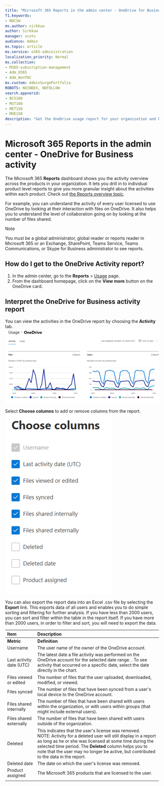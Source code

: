 ```yaml
---
title: "Microsoft 365 Reports in the admin center - OneDrive for Business activity"
f1.keywords:
- NOCSH
ms.author: sirkkuw
author: Sirkkuw
manager: scotv
audience: Admin
ms.topic: article
ms.service: o365-administration
localization_priority: Normal
ms.collection: 
- M365-subscription-management
- Adm_O365
- Adm_NonTOC
ms.custom: AdminSurgePortfolio
ROBOTS: NOINDEX, NOFOLLOW
search.appverid:
- BCS160
- MST160
- MET150
- MOE150
description: "Get the OneDrive usage report for your organization and know the activity of every OneDrive user, the number of files shared, and the storage utilization."
---
```


# Microsoft 365 Reports in the admin center - OneDrive for Business activity

The Microsoft 365 **Reports** dashboard shows you the activity overview across the products in your organization. It lets you drill in to individual product level reports to give you more granular insight about the activities within each product. Check out [the Reports overview topic](activity-reports.md).
  
For example, you can understand the activity of every user licensed to use OneDrive by looking at their interaction with files on OneDrive. It also helps you to understand the level of collaboration going on by looking at the number of files shared.
  
> [!NOTE]
> You must be a global administrator, global reader or reports reader in Microsoft 365 or an Exchange, SharePoint, Teams Service, Teams Communications, or Skype for Business administrator to see reports.  
 
## How do I get to the OneDrive Activity report?

1. In the admin center, go to the **Reports** \> <a href="https://go.microsoft.com/fwlink/p/?linkid=2074756" target="_blank">Usage</a> page. 
2. From the dashboard homepage, click on the **View more** button on the OneDrive card.
  
## Interpret the OneDrive for Business activity report

You can view the activities in the OneDrive report by choosing the **Activity** tab.<br/>![Microsoft 365 reports - Microsoft OneDrive activity report.](../../media/c89df0b0-2611-4acf-9ef7-17cedf7977be.png)

Select **Choose columns** to add or remove columns from the report.  <br/> ![OneDrive activity report - choose columns](../../media/252f311f-ffde-4e5a-9158-2b822bf86964.png)

You can also export the report data into an Excel .csv file by selecting the **Export** link. This exports data of all users and enables you to do simple sorting and filtering for further analysis. If you have less than 2000 users, you can sort and filter within the table in the report itself. If you have more than 2000 users, in order to filter and sort, you will need to export the data. 
  
|Item|Description|
|:-----|:-----|
|**Metric**|**Definition**|
|Username  <br/> |The user name of the owner of the OneDrive account.  <br/> |
|Last activity date (UTC)  <br/> |The latest date a file activity was performed on the OneDrive account for the selected date range. . To see activity that occurred on a specific date, select the date directly in the chart.  <br/> |
|Files viewed or edited  <br/> |The number of files that the user uploaded, downloaded, modified, or viewed.   <br/> |
|Files synced  <br/> |The number of files that have been synced from a user's local device to the OneDrive account. <br/> |
|Files shared internally  <br/> | The number of files that have been shared with users within the organization, or with users within groups (that might include external users).  <br/> |
|Files shared externally  <br/> |The number of files that have been shared with users outside of the organization. <br/>|
|Deleted  <br/> | This indicates that the user's license was removed.  <br/> NOTE: Activity for a deleted user will still display in a report as long as he or she was licensed at some time during the selected time period. The **Deleted** column helps you to note that the user may no longer be active, but contributed to the data in the report.  <br/> |
|Deleted date  <br/> |The date on which the user's license was removed. <br/>|
|Product assigned  <br/> |The Microsoft 365 products that are licensed to the user.|
|||